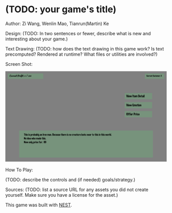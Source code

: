 # (TODO: your game's title)

Author: Zi Wang, Wenlin Mao, Tianrun(Martin) Ke

Design: (TODO: In two sentences or fewer, describe what is new and interesting about your game.)

Text Drawing: (TODO: how does the text drawing in this game work? Is text precomputed? Rendered at runtime? What files or utilities are involved?)

Screen Shot:

![Screen Shot](screenshot.png)

How To Play:

(TODO: describe the controls and (if needed) goals/strategy.)

Sources: (TODO: list a source URL for any assets you did not create yourself. Make sure you have a license for the asset.)

This game was built with [NEST](NEST.md).

